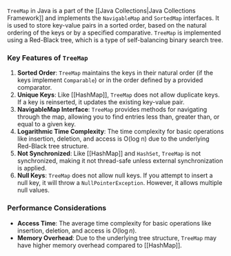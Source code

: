 `TreeMap` in Java is a part of the [[Java Collections|Java Collections Framework]] and implements the `NavigableMap` and `SortedMap` interfaces.
It is used to store key-value pairs in a sorted order, based on the natural ordering of the keys or by a specified comparative. 
`TreeMap` is implemented using a Red-Black tree, which is a type of self-balancing binary search tree.
### Key Features of `TreeMap`
1. **Sorted Order**: `TreeMap` maintains the keys in their natural order (if the keys implement `Comparable`) or in the order defined by a provided comparator.
2. **Unique Keys**: Like [[HashMap]], `TreeMap` does not allow duplicate keys. If a key is reinserted, it updates the existing key-value pair.
3. **NavigableMap Interface**: `TreeMap` provides methods for navigating through the map, allowing you to find entries less than, greater than, or equal to a given key.
4. **Logarithmic Time Complexity**: The time complexity for basic operations like insertion, deletion, and access is O(log n) due to the underlying Red-Black tree structure.
5. **Not Synchronized**: Like [[HashMap]] and `HashSet`, `TreeMap` is not synchronized, making it not thread-safe unless external synchronization is applied.
6. **Null Keys**: `TreeMap` does not allow null keys. If you attempt to insert a null key, it will throw a `NullPointerException`. However, it allows multiple null values.
### Performance Considerations
- **Access Time**: The average time complexity for basic operations like insertion, deletion, and access is $O(\log n)$.
- **Memory Overhead**: Due to the underlying tree structure, `TreeMap` may have higher memory overhead compared to [[HashMap]].